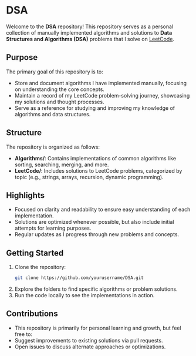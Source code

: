 # DSA

Welcome to the **DSA** repository! This repository serves as a personal collection of manually implemented algorithms and solutions to **Data Structures and Algorithms (DSA)** problems that I solve on [LeetCode](https://leetcode.com/).

## Purpose

The primary goal of this repository is to:

- Store and document algorithms I have implemented manually, focusing on understanding the core concepts.
- Maintain a record of my LeetCode problem-solving journey, showcasing my solutions and thought processes.
- Serve as a reference for studying and improving my knowledge of algorithms and data structures.

## Structure

The repository is organized as follows:

- **Algorithms/**: Contains implementations of common algorithms like sorting, searching, merging, and more.
- **LeetCode/**: Includes solutions to LeetCode problems, categorized by topic (e.g., strings, arrays, recursion, dynamic programming).

## Highlights

- Focused on clarity and readability to ensure easy understanding of each implementation.
- Solutions are optimized whenever possible, but also include initial attempts for learning purposes.
- Regular updates as I progress through new problems and concepts.

## Getting Started

1. Clone the repository:
   ```bash
   git clone https://github.com/yourusername/DSA.git
   ```
2. Explore the folders to find specific algorithms or problem solutions.
3. Run the code locally to see the implementations in action.

## Contributions

- This repository is primarily for personal learning and growth, but feel free to:
- Suggest improvements to existing solutions via pull requests.
- Open issues to discuss alternate approaches or optimizations.
